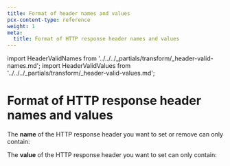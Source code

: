 ```yaml
---
title: Format of header names and values
pcx-content-type: reference
weight: 1
meta:
  title: Format of HTTP response header names and values
---
```


import HeaderValidNames from '../../../_partials/transform/_header-valid-names.md';
import HeaderValidValues from '../../../_partials/transform/_header-valid-values.md';

# Format of HTTP response header names and values

The **name** of the HTTP response header you want to set or remove can only contain:

<HeaderValidNames />

The **value** of the HTTP response header you want to set can only contain:

<HeaderValidValues />